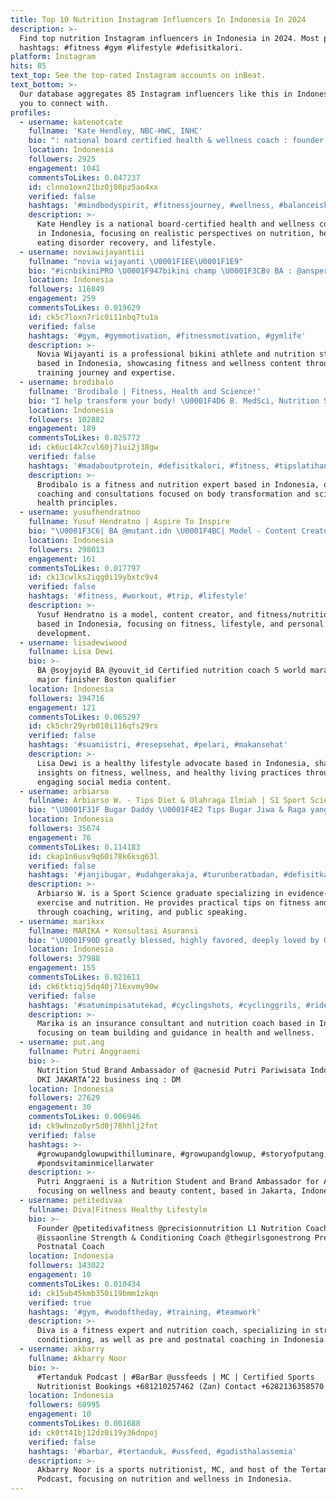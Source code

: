 ```yaml
---
title: Top 10 Nutrition Instagram Influencers In Indonesia In 2024
description: >-
  Find top nutrition Instagram influencers in Indonesia in 2024. Most popular
  hashtags: #fitness #gym #lifestyle #defisitkalori.
platform: Instagram
hits: 85
text_top: See the top-rated Instagram accounts on inBeat.
text_bottom: >-
  Our database aggregates 85 Instagram influencers like this in Indonesia for
  you to connect with.
profiles:
  - username: katenotcate
    fullname: 'Kate Hendley, NBC-HWC, INHC'
    bio: ": national board certified health & wellness coach : founder @wellspringbykate \U0001F33F : a ~realistic~ pov on nutrition, health, ed recovery & lifestyle \U0001F495"
    location: Indonesia
    followers: 2925
    engagement: 1041
    commentsToLikes: 0.047237
    id: clnno1oxn21bz0j08pz5ao4xx
    verified: false
    hashtags: '#mindbodyspirit, #fitnessjourney, #wellness, #balanceiskey'
    description: >-
      Kate Hendley is a national board-certified health and wellness coach based
      in Indonesia, focusing on realistic perspectives on nutrition, health,
      eating disorder recovery, and lifestyle.
  - username: noviawijayantiii
    fullname: "novia wijayanti \U0001F1EE\U0001F1E9"
    bio: "#icnbikiniPRO \U0001F947bikini champ \U0001F3CB️‍♀️ BA : @ansperformanceindonesia \U0001F469‍\U0001F4BB Nutrition student @teamatlasmtl"
    location: Indonesia
    followers: 116849
    engagement: 259
    commentsToLikes: 0.019629
    id: ck5c7loxn7ric0i11nbq7tu1a
    verified: false
    hashtags: '#gym, #gymmotivation, #fitnessmotivation, #gymlife'
    description: >-
      Novia Wijayanti is a professional bikini athlete and nutrition student
      based in Indonesia, showcasing fitness and wellness content through her
      training journey and expertise.
  - username: brodibalo
    fullname: 'Brodibalo | Fitness, Health and Science!'
    bio: "I help transform your body! \U0001F4D6 B. MedSci, Nutrition Science \U0001F958@madaboutprotein ☟ Coaching, Consults, Contact:"
    location: Indonesia
    followers: 102882
    engagement: 189
    commentsToLikes: 0.025772
    id: ck6uc14k7cvl60j71ui2j38gw
    verified: false
    hashtags: '#madaboutprotein, #defisitkalori, #fitness, #tipslatihan'
    description: >-
      Brodibalo is a fitness and nutrition expert based in Indonesia, offering
      coaching and consultations focused on body transformation and scientific
      health principles.
  - username: yusufhendratnoo
    fullname: Yusuf Hendratno | Aspire To Inspire
    bio: "\U0001F3C6| BA @mutant.idn \U0001F4BC| Model - Content Creator - Digital Preneur \U0001F393| Fitness & Nutrition Coach @fitnwell.101 \U0001F4E7 Email for job & inquiries"
    location: Indonesia
    followers: 298013
    engagement: 161
    commentsToLikes: 0.017797
    id: ck13cwlks2iqg0i19ybxtc9v4
    verified: false
    hashtags: '#fitness, #workout, #trip, #lifestyle'
    description: >-
      Yusuf Hendratno is a model, content creator, and fitness/nutrition coach
      based in Indonesia, focusing on fitness, lifestyle, and personal
      development.
  - username: lisadewiwood
    fullname: Lisa Dewi
    bio: >-
      BA @soyjoyid BA @youvit_id Certified nutrition coach 5 world marathon
      major finisher Boston qualifier
    location: Indonesia
    followers: 194716
    engagement: 121
    commentsToLikes: 0.065297
    id: ck5chr29yrb010i116qfs29rx
    verified: false
    hashtags: '#suamiistri, #resepsehat, #pelari, #makansehat'
    description: >-
      Lisa Dewi is a healthy lifestyle advocate based in Indonesia, sharing
      insights on fitness, wellness, and healthy living practices through her
      engaging social media content.
  - username: arbiarso
    fullname: Arbiarso W. - Tips Diet & Olahraga Ilmiah | S1 Sport Science
    bio: "\U0001F31F Bugar Daddy \U0001F4E2 Tips Bugar Jiwa & Raga yang Mudah dan Ilmiah \U0001F3CB\U0001F3FB‍♂️ Coach, Writer, & Public Speaker \U0001F393 Evidence Based Exercise & Nutrition"
    location: Indonesia
    followers: 35674
    engagement: 76
    commentsToLikes: 0.114183
    id: ckap1n6usv9q60i78k6ksg63l
    verified: false
    hashtags: '#janjibugar, #udahgerakaja, #turunberatbadan, #defisitkalori'
    description: >-
      Arbiarso W. is a Sport Science graduate specializing in evidence-based
      exercise and nutrition. He provides practical tips on fitness and wellness
      through coaching, writing, and public speaking.
  - username: marikxx
    fullname: MARIKA • Konsultasi Asuransi
    bio: "\U0001F90D greatly blessed, highly favored, deeply loved by God ✨ fulltime-team builder @anakngegas @teamgaspol_id \U0001F4AA\U0001F3FC PN Nutrition Coach"
    location: Indonesia
    followers: 37988
    engagement: 155
    commentsToLikes: 0.021611
    id: ck6tktiqj5dq40j716xvmy90w
    verified: false
    hashtags: '#satumimpisatutekad, #cyclingshots, #cyclinggrils, #ridelikeagirl'
    description: >-
      Marika is an insurance consultant and nutrition coach based in Indonesia,
      focusing on team building and guidance in health and wellness.
  - username: put.ang
    fullname: Putri Anggraeni
    bio: >-
      Nutrition Stud Brand Ambassador of @acnesid Putri Pariwisata Indonesia -
      DKI JAKARTA’22 business inq : DM
    location: Indonesia
    followers: 27629
    engagement: 30
    commentsToLikes: 0.006946
    id: ck9whnzo0yr5d0j78hhlj2fnt
    verified: false
    hashtags: >-
      #growupandglowupwithilluminare, #growupandglowup, #storyofputang,
      #pondsvitaminmicellarwater
    description: >-
      Putri Anggraeni is a Nutrition Student and Brand Ambassador for Acnesid,
      focusing on wellness and beauty content, based in Jakarta, Indonesia.
  - username: petitedivaa
    fullname: Diva|Fitness Healthy Lifestyle
    bio: >-
      Founder @petitedivafitness @precisionnutrition L1 Nutrition Coach
      @issaonline Strength & Conditioning Coach @thegirlsgonestrong Pre &
      Postnatal Coach
    location: Indonesia
    followers: 143022
    engagement: 10
    commentsToLikes: 0.010434
    id: ck15ub45kmb350i19bmm1zkqn
    verified: true
    hashtags: '#gym, #wodoftheday, #training, #teamwork'
    description: >-
      Diva is a fitness expert and nutrition coach, specializing in strength and
      conditioning, as well as pre and postnatal coaching in Indonesia.
  - username: akbarry
    fullname: Akbarry Noor
    bio: >-
      #Tertanduk Podcast | #BarBar @ussfeeds | MC | Certified Sports
      Nutritionist Bookings +681210257462 (Zan) Contact +6282136358570 (Nikita)
    location: Indonesia
    followers: 60995
    engagement: 10
    commentsToLikes: 0.001688
    id: ck0tt41bj12dz0i19y36dopoj
    verified: false
    hashtags: '#barbar, #tertanduk, #ussfeed, #gadisthalassemia'
    description: >-
      Akbarry Noor is a sports nutritionist, MC, and host of the Tertanduk
      Podcast, focusing on nutrition and wellness in Indonesia.
---
```


